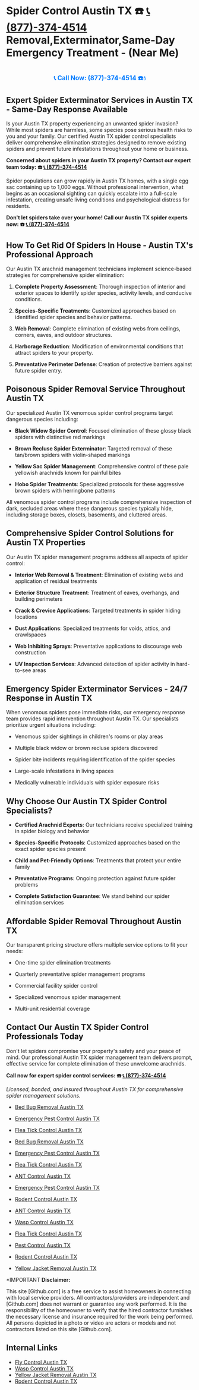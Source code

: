 # Spider Control Austin TX ☎️ [📞 (877)-374-4514](https://pest-control-4514.netlify.app) Removal,Exterminator,Same-Day Emergency Treatment - (Near Me)
# 

<p align="center" style="font-size: 1.2em; font-weight: bold; margin: 20px 0;">
  <a href="https://pest-control-4514.netlify.app" target="_blank" style="color: #007BFF; text-decoration: none;">📞 Call Now: (877)-374-4514 ☎️💧</a>
</p>

## Expert Spider Exterminator Services in Austin TX - Same-Day Response Available

Is your Austin TX property experiencing an unwanted spider invasion? While most spiders are harmless, some species pose serious health risks to you and your family. Our certified Austin TX spider control specialists deliver comprehensive elimination strategies designed to remove existing spiders and prevent future infestations throughout your home or business.

**Concerned about spiders in your Austin TX property? Contact our expert team today: ☎️ [📞 (877)-374-4514](https://pest-control-4514.netlify.app)**

Spider populations can grow rapidly in Austin TX homes, with a single egg sac containing up to 1,000 eggs. Without professional intervention, what begins as an occasional sighting can quickly escalate into a full-scale infestation, creating unsafe living conditions and psychological distress for residents.

**Don't let spiders take over your home! Call our Austin TX spider experts now: ☎️ [📞 (877)-374-4514](https://pest-control-4514.netlify.app)**

## How To Get Rid Of Spiders In House - Austin TX's Professional Approach

Our Austin TX arachnid management technicians implement science-based strategies for comprehensive spider elimination:

1. **Complete Property Assessment**: Thorough inspection of interior and exterior spaces to identify spider species, activity levels, and conducive conditions.

2. **Species-Specific Treatments**: Customized approaches based on identified spider species and behavior patterns.

3. **Web Removal**: Complete elimination of existing webs from ceilings, corners, eaves, and outdoor structures.

4. **Harborage Reduction**: Modification of environmental conditions that attract spiders to your property.

5. **Preventative Perimeter Defense**: Creation of protective barriers against future spider entry.

## Poisonous Spider Removal Service Throughout Austin TX

Our specialized Austin TX venomous spider control programs target dangerous species including:

- **Black Widow Spider Control**: Focused elimination of these glossy black spiders with distinctive red markings

- **Brown Recluse Spider Exterminator**: Targeted removal of these tan/brown spiders with violin-shaped markings

- **Yellow Sac Spider Management**: Comprehensive control of these pale yellowish arachnids known for painful bites

- **Hobo Spider Treatments**: Specialized protocols for these aggressive brown spiders with herringbone patterns

All venomous spider control programs include comprehensive inspection of dark, secluded areas where these dangerous species typically hide, including storage boxes, closets, basements, and cluttered areas.

## Comprehensive Spider Control Solutions for Austin TX Properties

Our Austin TX spider management programs address all aspects of spider control:

- **Interior Web Removal & Treatment**: Elimination of existing webs and application of residual treatments

- **Exterior Structure Treatment**: Treatment of eaves, overhangs, and building perimeters

- **Crack & Crevice Applications**: Targeted treatments in spider hiding locations

- **Dust Applications**: Specialized treatments for voids, attics, and crawlspaces

- **Web Inhibiting Sprays**: Preventative applications to discourage web construction

- **UV Inspection Services**: Advanced detection of spider activity in hard-to-see areas

## Emergency Spider Exterminator Services - 24/7 Response in Austin TX

When venomous spiders pose immediate risks, our emergency response team provides rapid intervention throughout Austin TX. Our specialists prioritize urgent situations including:

- Venomous spider sightings in children's rooms or play areas

- Multiple black widow or brown recluse spiders discovered

- Spider bite incidents requiring identification of the spider species

- Large-scale infestations in living spaces

- Medically vulnerable individuals with spider exposure risks

## Why Choose Our Austin TX Spider Control Specialists?

- **Certified Arachnid Experts**: Our technicians receive specialized training in spider biology and behavior

- **Species-Specific Protocols**: Customized approaches based on the exact spider species present

- **Child and Pet-Friendly Options**: Treatments that protect your entire family

- **Preventative Programs**: Ongoing protection against future spider problems

- **Complete Satisfaction Guarantee**: We stand behind our spider elimination services

## Affordable Spider Removal Throughout Austin TX

Our transparent pricing structure offers multiple service options to fit your needs:

- One-time spider elimination treatments

- Quarterly preventative spider management programs

- Commercial facility spider control

- Specialized venomous spider management

- Multi-unit residential coverage

## Contact Our Austin TX Spider Control Professionals Today

Don't let spiders compromise your property's safety and your peace of mind. Our professional Austin TX spider management team delivers prompt, effective service for complete elimination of these unwelcome arachnids.

**Call now for expert spider control services: ☎️ [📞 (877)-374-4514](https://pest-control-4514.netlify.app)**

*Licensed, bonded, and insured throughout Austin TX for comprehensive spider management solutions.*


- [Bed Bug Removal Austin TX](https://github.com/allyoucaneatsushiin/pest-control/blob/main/Bed-Bug-Removal-Austin-TX-877-374-4514-Exterminator-Same-Day-Emergency-Treatment-Near-Me.md)
- [Emergency Pest Control Austin TX](https://github.com/allyoucaneatsushiin/pest-control/blob/main/Emergency-Pest-Control-Austin-TX-877-374-4514-24-7-Fast-Response-Near-Me.md)
- [Flea Tick Control Austin TX](https://github.com/allyoucaneatsushiin/pest-control/blob/main/Flea-Tick-Control-Austin-TX-877-374-4514-Removal-Exterminator-Same-Day-Emergency-Treatment-Near-Me.md)


- [Bed Bug Removal Austin TX](https://github.com/allyoucaneatsushiin/pest-control/blob/main/Bed-Bug-Removal-Austin-TX-877-374-4514-Exterminator-Same-Day-Emergency-Treatment-Near-Me.md)
- [Emergency Pest Control Austin TX](https://github.com/allyoucaneatsushiin/pest-control/blob/main/Emergency-Pest-Control-Austin-TX-877-374-4514-24-7-Fast-Response-Near-Me.md)
- [Flea Tick Control Austin TX](https://github.com/allyoucaneatsushiin/pest-control/blob/main/Flea-Tick-Control-Austin-TX-877-374-4514-Removal-Exterminator-Same-Day-Emergency-Treatment-Near-Me.md)


- [ANT Control Austin TX](https://github.com/allyoucaneatsushiin/pest-control/blob/main/ANT-Control-Austin-TX-877-374-4514-Prevention-Extermination-Same-Day-Emergency-Treatment-Near-Me.md)
- [Emergency Pest Control Austin TX](https://github.com/allyoucaneatsushiin/pest-control/blob/main/Emergency-Pest-Control-Austin-TX-877-374-4514-24-7-Fast-Response-Near-Me.md)
- [Rodent Control Austin TX](https://github.com/allyoucaneatsushiin/pest-control/blob/main/Rodent-Control-Austin-TX-877-374-4514-Rat-Removal-Exterminator-Same-Day-Emergency-Treatment-Near-Me.md)


- [ANT Control Austin TX](https://github.com/allyoucaneatsushiin/pest-control/blob/main/ANT-Control-Austin-TX-877-374-4514-Prevention-Extermination-Same-Day-Emergency-Treatment-Near-Me.md)
- [Wasp Control Austin TX](https://github.com/allyoucaneatsushiin/pest-control/blob/main/Wasp-Control-Austin-TX-877-374-4514-Removal-Exterminator-Same-Day-Emergency-Treatment-Near-Me.md)
- [Flea Tick Control Austin TX](https://github.com/allyoucaneatsushiin/pest-control/blob/main/Flea-Tick-Control-Austin-TX-877-374-4514-Removal-Exterminator-Same-Day-Emergency-Treatment-Near-Me.md)


- [Pest Control Austin TX](https://github.com/allyoucaneatsushiin/pest-control/blob/main/Pest-Control-Austin-TX-877-374-4514-Exterminator-Same-Day-Emergency-Treatment-Near-Me.md)
- [Rodent Control Austin TX](https://github.com/allyoucaneatsushiin/pest-control/blob/main/Rodent-Control-Austin-TX-877-374-4514-Rat-Removal-Exterminator-Same-Day-Emergency-Treatment-Near-Me.md)
- [Yellow Jacket Removal Austin TX](https://github.com/allyoucaneatsushiin/pest-control/blob/main/Yellow-Jacket-Removal-Austin-TX-877-374-4514-Exterminator-Same-Day-Emergency-Treatment-Near-Me.md)


*IMPORTANT **Disclaimer:**  

This site [Github.com] is a free service to assist homeowners in connecting with local service providers. All contractors/providers are independent and [Github.com] does not warrant or guarantee any work performed. It is the responsibility of the homeowner to verify that the hired contractor furnishes the necessary license and insurance required for the work being performed. All persons depicted in a photo or video are actors or models and not contractors listed on this site [Github.com].


## Internal Links
- [Fly Control Austin TX](https://github.com/allyoucaneatsushiin/pest-control/blob/main/Fly-Control-Austin-TX-877-374-4514-Prevention-Same-Day-Emergency-Treatment-Near-Me.md)
- [Wasp Control Austin TX](https://github.com/allyoucaneatsushiin/pest-control/blob/main/Wasp-Control-Austin-TX-877-374-4514-Removal-Exterminator-Same-Day-Emergency-Treatment-Near-Me.md)
- [Yellow Jacket Removal Austin TX](https://github.com/allyoucaneatsushiin/pest-control/blob/main/Yellow-Jacket-Removal-Austin-TX-877-374-4514-Exterminator-Same-Day-Emergency-Treatment-Near-Me.md)
- [Rodent Control Austin TX](https://github.com/allyoucaneatsushiin/pest-control/blob/main/Rodent-Control-Austin-TX-877-374-4514-Rat-Removal-Exterminator-Same-Day-Emergency-Treatment-Near-Me.md)

